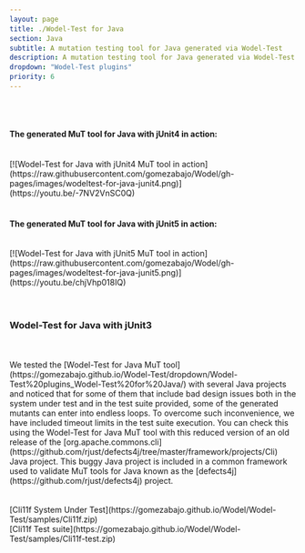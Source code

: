 ```yaml
---
layout: page
title: ./Wodel-Test for Java
section: Java
subtitle: A mutation testing tool for Java generated via Wodel-Test
description: A mutation testing tool for Java generated via Wodel-Test
dropdown: "Wodel-Test plugins"
priority: 6
---
```


<br>
<br>
<h4>The generated MuT tool for Java with jUnit4 in action:</h4>
<br>
[![Wodel-Test for Java with jUnit4 MuT tool in action](https://raw.githubusercontent.com/gomezabajo/Wodel/gh-pages/images/wodeltest-for-java-junit4.png)](https://youtu.be/-7NV2VnSC0Q)


<br>
<br>
<h4> The generated MuT tool for Java with jUnit5 in action:</h4>
<br>
[![Wodel-Test for Java with jUnit5 MuT tool in action](https://raw.githubusercontent.com/gomezabajo/Wodel/gh-pages/images/wodeltest-for-java-junit5.png)](https://youtu.be/chjVhp018IQ)

<br>
<br>
<br>

### Wodel-Test for Java with jUnit3
<br>
<br>
<div style="text-align: left" markdown="1">
We tested the [Wodel-Test for Java MuT tool](https://gomezabajo.github.io/Wodel-Test/dropdown/Wodel-Test%20plugins_Wodel-Test%20for%20Java/) with several Java projects and noticed that for some of them that include bad design issues both in the system under test and in the test suite provided, some of the generated mutants can enter into endless loops. To overcome such inconvenience, we have included timeout limits in the test suite execution. You can check this using the Wodel-Test for Java MuT tool with this reduced version of an old release of the [org.apache.commons.cli](https://github.com/rjust/defects4j/tree/master/framework/projects/Cli) Java project. This buggy Java project is included in a common framework used to validate MuT tools for Java known as the [defects4j](https://github.com/rjust/defects4j) project.
</div>
<br>
<br>
<div style="text-align: left" markdown="1">
[Cli11f System Under Test](https://gomezabajo.github.io/Wodel/Wodel-Test/samples/Cli11f.zip)
<br>
[Cli11f Test suite](https://gomezabajo.github.io/Wodel/Wodel-Test/samples/Cli11f-test.zip)
</div>
<br>
<br>




